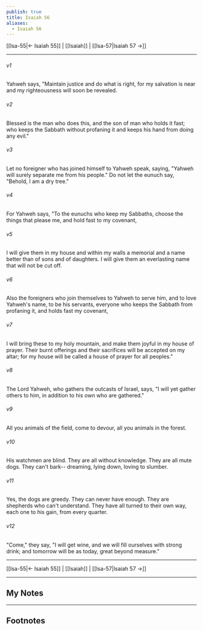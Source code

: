 ```yaml
---
publish: true
title: Isaiah 56
aliases:
  - Isaiah 56
---
```


[[Isa-55|← Isaiah 55]] | [[Isaiah]] | [[Isa-57|Isaiah 57 →]]
***



###### v1 
Yahweh says, "Maintain justice and do what is right, for my salvation is near and my righteousness will soon be revealed. 

###### v2 
Blessed is the man who does this, and the son of man who holds it fast; who keeps the Sabbath without profaning it and keeps his hand from doing any evil." 

###### v3 
Let no foreigner who has joined himself to Yahweh speak, saying, "Yahweh will surely separate me from his people." Do not let the eunuch say, "Behold, I am a dry tree." 

###### v4 
For Yahweh says, "To the eunuchs who keep my Sabbaths, choose the things that please me, and hold fast to my covenant, 

###### v5 
I will give them in my house and within my walls a memorial and a name better than of sons and of daughters. I will give them an everlasting name that will not be cut off. 

###### v6 
Also the foreigners who join themselves to Yahweh to serve him, and to love Yahweh's name, to be his servants, everyone who keeps the Sabbath from profaning it, and holds fast my covenant, 

###### v7 
I will bring these to my holy mountain, and make them joyful in my house of prayer. Their burnt offerings and their sacrifices will be accepted on my altar; for my house will be called a house of prayer for all peoples." 

###### v8 
The Lord Yahweh, who gathers the outcasts of Israel, says, "I will yet gather others to him, in addition to his own who are gathered." 

###### v9 
All you animals of the field, come to devour, all you animals in the forest. 

###### v10 
His watchmen are blind. They are all without knowledge. They are all mute dogs. They can't bark-- dreaming, lying down, loving to slumber. 

###### v11 
Yes, the dogs are greedy. They can never have enough. They are shepherds who can't understand. They have all turned to their own way, each one to his gain, from every quarter. 

###### v12 
"Come," they say, "I will get wine, and we will fill ourselves with strong drink; and tomorrow will be as today, great beyond measure."

***
[[Isa-55|← Isaiah 55]] | [[Isaiah]] | [[Isa-57|Isaiah 57 →]]

---
## My Notes

---
## Footnotes